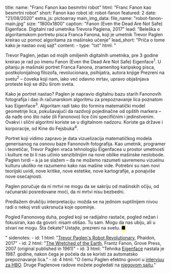title: 
    name: "Franc Fanon kao besmrtni robot"
    html: "Franc Fanon kao besmrtni robot"
    short: Fanon kao robot
id: robot-fanon
featured: 2
date: "21/08/2020"
extra_js: pictoarray
main_img_data:
    file_name: "robot-fanon-main.jpg"
    size: "1800x1800"
    caption: "<span class='italic-style'>Fanon (Even the Dead Are Not Safe) Eigenface</span>. Digitalni rad umetnika Trevora Paglena, 2017"
lead: "Beleška o algoritamskom portretu pisca Franca Fanona, koji je umetnik Trevor Paglen kreirao uz pomoć algoritama za mašinsko učenje"
lead_short: "Priča o tome kako je nastao ovaj sajt"
content:
    - type: "txt"
      html: "<p>Trevor Paglen, jedan od mojih omiljenih digitalnih umetnika, pre 3 godine kreirao je rad po imenu <span class='italic-style'>Fanon (Even the Dead Are Not Safe) Eigenface</span><sup id='s1'>1</sup>. U pitanju je mašinski portret Franca Fanona, znamenitog karipskog pisca, postkolonijalnog filozofa, revolucionara, psihijatra, autora knjige <span class='italic-style'>Prezreni na svetu</span><sup id='s2'>2</sup> – čoveka koji nam, iako već odavno mrtav, upravo objašnjava proteste koji se dižu širom sveta.</p>
    <p>Kako je portret nastao? Paglen je napravio digitalnu bazu starih Fanonovih fotografija i dao ih računarskom algoritmu za prepoznavanje lica poznatom kao <span class='italic-style'>Eigenface</span><sup id='s3'>3</sup>. Algoritam radi tako što formira matematički model geometrije lica, pokušavajući da razdvoji pojedinačne od opštih markera – da nađe ono što naše (ili Fanonovo) lice čini specifičnim i jedinstvenim. Ovakvi i slični algoritmi koriste se u digitalnom nadzoru. Koriste ga države i korporacije, od Kine do Fejsbuka<sup id='s4'>4</sup>.</p>
    <p>Portret koji vidimo zapravo je data vizuelizacija matematičkog modela generisanog na osnovu baze Fanonovih fotografija. Kao umetnik, programer i teoretičar, Trevor Paglen vraća tehnologiju Eigenfacea u prostor umetnosti i kulture ne bi li nas učinio senzibilnijim na nove oblike mašinske neslobode. Paglen tvrdi – a ja se slažem – da ne možemo razumeti savremenu vizuelnu kulturu ukoliko ne razumemo kako nas mašine vide. Potrebni su nam novi teorijski uvidi, nove kritike, nove estetike, nove kartografije, a ponajviše <span class='italic-style'>nove osećajnosti</span>.</p> 
    <p>Paglen poručuje da ni mrtvi ne mogu da se sakriju od mašinskih očiju, od računarski posredovane moći, da ni mrtvi nisu bezbedni.</p> 
    <p>Predlažem drukčiju interpretaciju: možda se na jednom suptilnijem nivou radi o nekoj vrsti uskrsnuća koje opominje.</p>
    <p>Pogled Fanonovog duha, pogled koji se radijalno rastače, pogled nežan i fokusiran, kao da govori: nisam otišao. <span class='italic-style'>Tu</span> sam. Mogu da nas ubiju, ali u stvari ne mogu. Šta čekate? Ustajte, prezreni na svetu. <mark>&#9632;</mark></p>"
sidenotes:
    - id: 1
      html: "<a href='https://www.phaidon.com/agenda/art/articles/2018/may/30/trevor-paglen-s-robot-revolutionary/' target='_blank'>Trevor Paglen's Robot Revolutionary</a>, Phaidon, 2017"
    - id: 2
      html: "<a href='https://library.memoryoftheworld.org/#/book/ab44920b-46f0-4b94-963f-fcf76323fc7c' target='_blank'><span class='italic-style'>The Wretched of the Earth</span></a>, Frantz Fanon, Grove Press, 2007 (original published in 1961)"
    - id: 3
      html: "Tehnika <span class='italic-style'><a href='https://en.wikipedia.org/wiki/Eigenface' target='_blank'>Eigenface</a></span> nastala je 1987. godine, nakon čega je počela da se koristi za automatsko prepoznavanje lica.</span>"
    - id: 4
      html: "O čemu Paglen efektno govori u <a href='https://www.youtube.com/watch?v=HEI8cuGKiNk' target='_blank'>intervjuu za HBO</a>. Druge Paglenove radove možete pogledati na <a href='http://www.paglen.com/' target='_blank'>njegovom sajtu</a>."